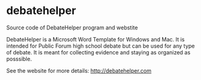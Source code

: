 # debatehelper
Source code of DebateHelper program and webstite

DebateHelper is a Microsoft Word Template for Windows and Mac. It is intended for Public Forum high school debate but can be used for any type of debate. It is meant for collecting evidence and staying as organized as posssible.

See the website for more details: http://debatehelper.com
